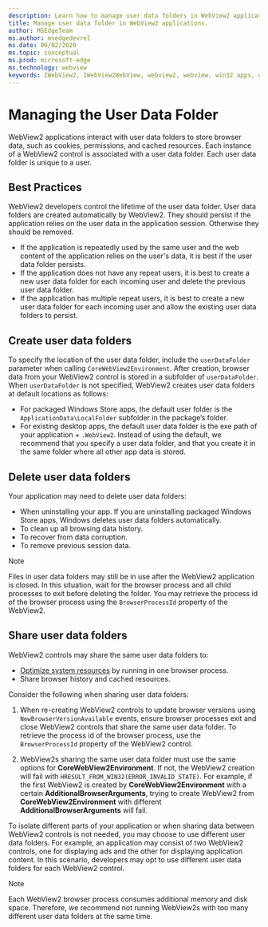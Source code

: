 ```yaml
---
description: Learn how to manage user data folders in WebView2 applications
title: Manage user data folder in WebView2 applications.
author: MSEdgeTeam
ms.author: msedgedevrel
ms.date: 06/02/2020
ms.topic: conceptual
ms.prod: microsoft-edge
ms.technology: webview
keywords: IWebView2, IWebView2WebView, webview2, webview, win32 apps, win32, edge, ICoreWebView2, ICoreWebView2Host, browser control, edge html, user data folder
---
```


# Managing the User Data Folder

WebView2 applications interact with user data folders to store browser data, such as cookies, permissions, and cached resources. Each instance of a WebView2 control is associated with a user data folder. Each user data folder is unique to a user.

## Best Practices

WebView2 developers control the lifetime of the user data folder. User data folders are created automatically by WebView2. They should persist if the application relies on the user data in the application session. Otherwise they should be removed.

*   If the application is repeatedly used by the same user and the web content of the application relies on the user's data, it is best if the user data folder persists.
*   If the application does not have any repeat users, it is best to create a new user data folder for each incoming user and delete the previous user data folder.
*   If the application has multiple repeat users, it is best to create a new user data folder for each incoming user and allow the existing user data folders to persist.

## Create user data folders

To specify the location of the user data folder, include the `userDataFolder` parameter when calling `CoreWebView2Environment`. After creation, browser data from your WebView2 control is stored in a subfolder of `userDataFolder`. When `userDataFolder` is not specified, WebView2 creates user data folders at default locations as follows:

* For packaged Windows Store apps, the default user folder is the `ApplicationData\LocalFolder` subfolder in the package’s  folder.
* For existing desktop apps, the default user data folder is the exe path of your application + `.WebView2`. Instead of using the default, we recommend that you specify a user data folder, and that you create it in the same folder where all other app data is stored.

## Delete user data folders

Your application may need to delete user data folders:

* When uninstalling your app. If you are uninstalling packaged Windows Store apps, Windows deletes user data folders automatically. 
* To clean up all browsing data history.
* To recover from data corruption.
* To remove previous session data. 


> [!NOTE]
> Files in user data folders may still be in use after the WebView2 application is closed. In this situation, wait for the browser process and all child processes to exit before deleting the folder. You may retrieve the process id of the browser process using the `BrowserProcessId` property of the WebView2.

## Share user data folders

WebView2 controls may share the same user data folders to:

* [Optimize system resources](https://docs.microsoft.com/en-us/microsoft-edge/webview2/reference/win32/0-9-538/icorewebview2#process-model) by running in one browser process.
* Share browser history and cached resources. 

Consider the following when sharing user data folders: 

1. When re-creating WebView2 controls to update browser versions using `NewBrowserVersionAvailable` events, ensure browser processes exit and close WebView2 controls that share the same user data folder. To retrieve the process id of the browser process, use the `BrowserProcessId` property of the WebView2 control.

2. WebView2s sharing the same user data folder must use the same options for **CoreWebView2Environment**. If not, the WebView2 creation will fail with `HRESULT_FROM_WIN32(ERROR_INVALID_STATE)`. For example, if the first WebView2 is created by **CoreWebView2Environment** with a certain **AdditionalBrowserArguments**, trying to create WebView2 from **CoreWebView2Environment** with different **AdditionalBrowserArguments** will fail.

To isolate different parts of your application or when sharing data between WebView2 controls is not needed, you may choose to use different user data folders. For example, an application may consist of two WebView2 controls, one for displaying ads and the other for displaying application content. In this scenario, developers may opt to use different user data folders for each WebView2 control. 

> [!NOTE]
> Each WebView2 browser process consumes additional memory and disk space. Therefore, we recommend not running WebView2s with too many different user data folders at the same time. 
